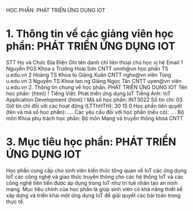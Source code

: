 HỌC PHẦN: PHÁT TRIỂN ỨNG DỤNG IOT
# 1. Thông tin về các giảng viên học phần: PHÁT TRIỂN ỨNG DỤNG IOT
STT Họ và Chức Địa Điện Ghi tên danh chỉ liên thoại chú học vị hệ Email 1 Nguyễn PGS Khoa s Trưởng Hoài Sơn CNTT onnh\@vn học phần TS u.edu.vn 2 Hoàng TS Khoa tu Giảng Xuân CNTT nghx\@vn viên Tùng u.edu.vn 3 Nguyễn TS Khoa tan.ng Giảng Ngọc Tân CNTT uyen\@vn viên u.edu.vn 2. Thông tin chung về học phần: PHÁT TRIỂN ỨNG DỤNG IOT Tên học phần:
{html}
! Tiếng Việt: Phát triển ứng dụng IoT Tiếng Anh: IoT Application Development
{html}
! Mã số học phần: INT3022 Số tín chỉ: 03 Giờ tín chỉ đối với các hoạt động (LTThHTH): 30 15 0 Học phần tiên quyết (tên và mã số học phần): \.... Các yêu cầu đối với học phần (nếu có): \.... Bộ môn Khoa phụ trách học phần: Bộ môn Mạng và truyền thông khoa
CNTT
# 3. Mục tiêu học phần: PHÁT TRIỂN ỨNG DỤNG IOT
Học phần cung cấp cho sinh viên kiến thức tổng quan về IoT các ứng dụng IoT các công nghệ và giao thức truyền thông cho các hệ thống IoT và các công nghệ tiên tiến được áp dụng trong IoT như trí tuệ nhân tạo an ninh mạng. Mục tiêu chính của học phần là giúp sinh viên có khả năng thiết kế xây dựng và triển khai một ứng dụng IoT để giải quyết các bài toán trong thực tế.
